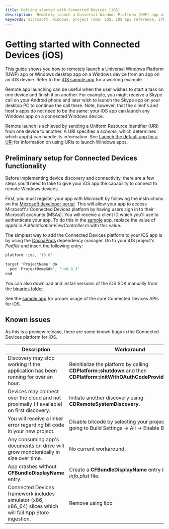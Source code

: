 ```yaml
---
title: Getting started with Connected Devices (iOS)
description:  Remotely launch a Universal Windows Platform (UWP) app or Windows desktop app from an iOS device with Project Rome.
keywords: microsoft, windows, project rome, iOS, iOS api reference, iPhone 
---
```


# Getting started with Connected Devices (iOS)
This guide shows you how to remotely launch a Universal Windows Platform (UWP) app or Windows desktop app on a Windows device from an app on an iOS device. Refer to the [iOS sample app](https://github.com/Microsoft/project-rome/tree/master/iOS/sample) for a working example.

Remote app launching can be useful when the user wishes to start a task on one device and finish it on another. For example, you might receive a Skype call on your Android phone and later wish to launch the Skype app on your desktop PC to continue the call there. Note, however, that the client's and host's apps do not need to be the same: your iOS app can launch any Windows app on a connected Windows device.

Remote launch is achieved by sending a Uniform Resource Identifier (URI) from one device to another. A URI specifies a *scheme*, which determines which app(s) can handle its information. See [Launch the default app for a URI](https://msdn.microsoft.com/windows/uwp/launch-resume/launch-default-app) for information on using URIs to launch Windows apps.

## Preliminary setup for Connected Devices functionality

Before implementing device discovery and connectivity, there are a few steps you'll need to take to give your iOS app the capability to connect to remote Windows devices.

First, you must register your app with Microsoft by following the instructions on the [Microsoft developer portal](https://apps.dev.microsoft.com/). This will allow your app to access Microsoft's Connected Devices platform by having users sign in to their Microsoft accounts (MSAs). You will receive a client ID which you'll use to authenticate your app. To do this in the [sample](https://github.com/Microsoft/project-rome/tree/master/iOS/sample) app, replace the value of _appId_ in _AuthenticationViewController.m_ with this value.

The simplest way to add the Connected Devices platform to your iOS app is by using the [CocoaPods](https://cocoapods.org/) dependency manager. Go to your iOS project's *Podfile* and insert the following entry:

```Objective-C
platform :ios, '10.0'

target 'ProjectName' do
  pod 'ProjectRomeSdk', '~>0.0.3'
end
```

You can also download and install versions of the iOS SDK manually from the [binaries folder](https://github.com/Microsoft/project-rome/tree/master/iOS/binaries).

See the [sample app](https://github.com/Microsoft/project-rome/tree/master/iOS/sample) for proper usage of the core Connected Devices APIs for iOS.

## Known issues

As this is a preview release, there are some known bugs in the Connected Devices platform for iOS.

|Description | Workaround |
| -----|-----|
|Discovery may stop working if the application has been running for over an hour. | Reinitialize the platform by calling **CDPlatform::shutdown** and then **CDPlatform::initWithOAuthCodeProviderDelegate** |
|Devices may connect over the cloud and not proximally (if available) on first discovery. | Initiate another discovery using **CDRemoteSystemDiscovery**. |
| You will receive a linker error regarding bit code in your new project. | Disable bitcode by selecting your project and going to Build Settings -> All -> Enable Bitcode|
|  Any consuming app's documents on drive will grow monotonically in size over time.| No current workaround.|
|App crashes without **CFBundleDisplayName** entry.|Create a **CFBundleDisplayName** entry in your _Info.plist_ file.|
|Connected Devices framework includes simulator (x86, x86_64) slices which will fail App Store ingestion. | Remove using lipo|
